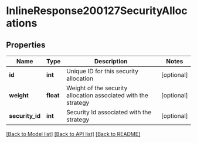 # InlineResponse200127SecurityAllocations

## Properties
Name | Type | Description | Notes
------------ | ------------- | ------------- | -------------
**id** | **int** | Unique ID for this security allocation | [optional] 
**weight** | **float** | Weight of the security allocation associated with the strategy | [optional] 
**security_id** | **int** | Security Id associated with the strategy | [optional] 

[[Back to Model list]](../README.md#documentation-for-models) [[Back to API list]](../README.md#documentation-for-api-endpoints) [[Back to README]](../README.md)

